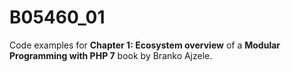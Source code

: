 # B05460_01

Code examples for **Chapter 1: Ecosystem overview** of a **Modular Programming with PHP 7** book by Branko Ajzele.

